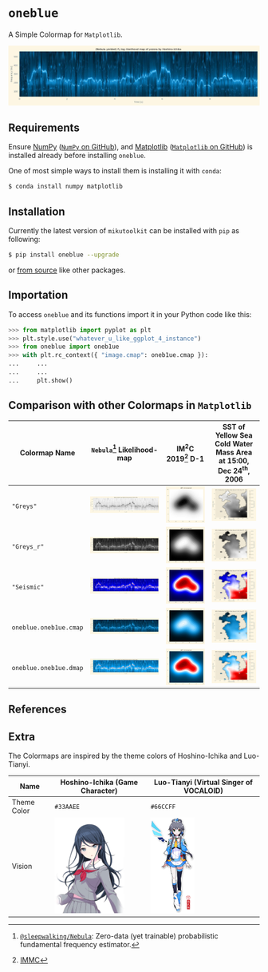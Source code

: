 # `oneblue`

A Simple Colormap for `Matplotlib`.

![](https://github.com/sandyzikun/oneblue/raw/init/assets/yozora-lmap-x.jpeg)

## Requirements

Ensure [NumPy](https://numpy.org/) ([`NumPy` on GitHub](https://github.com/numpy/numpy/)), and [Matplotlib](https://matplotlib.org/) ([`Matplotlib` on GitHub](https://github.com/matplotlib/matplotlib/)) is installed already before installing `oneblue`.

One of most simple ways to install them is installing it with `conda`:

```sh
$ conda install numpy matplotlib
```

## Installation

Currently the latest version of `mikutoolkit` can be installed with `pip` as following:

```sh
$ pip install oneblue --upgrade
```

or [from source](https://github.com/sandyzikun/oneblue/) like other packages.

## Importation

To access `oneblue` and its functions import it in your Python code like this:

```py
>>> from matplotlib import pyplot as plt
>>> plt.style.use("whatever_u_like_ggplot_4_instance")
>>> from oneblue import oneb1ue
>>> with plt.rc_context({ "image.cmap": oneb1ue.cmap }):
...     ...
...     ...
...     plt.show()
```

## Comparison with other Colormaps in `Matplotlib`

|     Colormap  Name     |  `Nebula`[^1]  Likelihood-map  | IM<sup>2</sup>C  2019[^2]  D-1 | SST of Yellow Sea Cold Water Mass Area at 15:00, Dec 24<sup>th</sup>, 2006 |
|------------------------|--------------------------------|--------------------------------|-|
|       `"Greys"`        | ![](https://github.com/sandyzikun/oneblue/raw/init/assets/yozora-lmap-o.jpeg) | ![](https://github.com/sandyzikun/oneblue/raw/init/assets/im2c2019d01-o.jpeg) | ![](https://github.com/sandyzikun/oneblue/raw/init/assets/hcwm-sst-20061224150039-o.jpeg) |
|      `"Greys_r"`       | ![](https://github.com/sandyzikun/oneblue/raw/init/assets/yozora-lmap-r.jpeg) | ![](https://github.com/sandyzikun/oneblue/raw/init/assets/im2c2019d01-r.jpeg) | ![](https://github.com/sandyzikun/oneblue/raw/init/assets/hcwm-sst-20061224150039-r.jpeg) |
|      `"Seismic"`       | ![](https://github.com/sandyzikun/oneblue/raw/init/assets/yozora-lmap-s.jpeg) | ![](https://github.com/sandyzikun/oneblue/raw/init/assets/im2c2019d01-s.jpeg) | ![](https://github.com/sandyzikun/oneblue/raw/init/assets/hcwm-sst-20061224150039-s.jpeg) |
| `oneblue.oneb1ue.cmap` | ![](https://github.com/sandyzikun/oneblue/raw/init/assets/yozora-lmap-x.jpeg) | ![](https://github.com/sandyzikun/oneblue/raw/init/assets/im2c2019d01-x.jpeg) | ![](https://github.com/sandyzikun/oneblue/raw/init/assets/hcwm-sst-20061224150039-x.jpeg) |
| `oneblue.oneb1ue.dmap` | ![](https://github.com/sandyzikun/oneblue/raw/init/assets/yozora-lmap-y.jpeg) | ![](https://github.com/sandyzikun/oneblue/raw/init/assets/im2c2019d01-y.jpeg) | ![](https://github.com/sandyzikun/oneblue/raw/init/assets/hcwm-sst-20061224150039-y.jpeg) |

## References

[^1]: [`@sleepwalking/Nebula`](https://github.com/Sleepwalking/nebula/): Zero-data (yet trainable) probabilistic fundamental frequency estimator.
[^2]: [IMMC](http://istem.info/web/text.php?id=50)

## Extra

The Colormaps are inspired by the theme colors of Hoshino-Ichika and Luo-Tianyi.

| Name | Hoshino-Ichika (Game Character) | Luo-Tianyi (Virtual Singer of VOCALOID) |
|------|---------------------------------|-----------------------------------------|
| Theme Color | `#33AAEE` | `#66CCFF` |
| Vision | <img src="assets/Hoshino-Ichika.jpeg" height=192 /> | <img src="assets/Luo-Tianyi.jpeg" height=192 /> |
